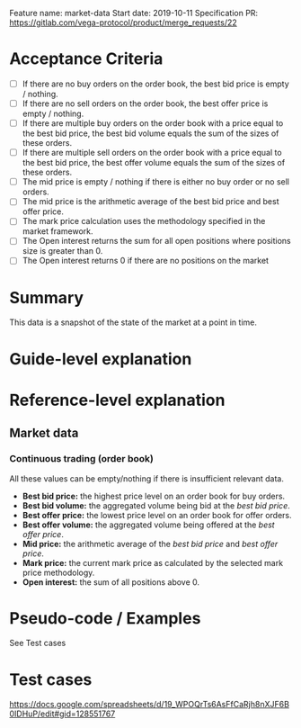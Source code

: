 Feature name: market-data
Start date: 2019-10-11
Specification PR: https://gitlab.com/vega-protocol/product/merge_requests/22

# Acceptance Criteria
- [ ] If there are no buy orders on the order book, the best bid price is empty / nothing.
- [ ] If there are no sell orders on the order book, the best offer price is empty / nothing.
- [ ] If there are multiple buy orders on the order book with a price equal to the best bid price, the best bid volume equals the sum of the sizes of these orders.
- [ ] If there are multiple sell orders on the order book with a price equal to the best bid price, the best offer volume equals the sum of the sizes of these orders.
- [ ] The mid price is empty / nothing if there is either no buy order or no sell orders.
- [ ] The mid price is the arithmetic average of the best bid price and best offer price.
- [ ] The mark price calculation uses the methodology specified in the market framework.
- [ ] The Open interest returns the sum for all open positions where positions size is greater than 0.
- [ ] The Open interest returns 0 if there are no positions on the market

# Summary
This data is a snapshot of the state of the market at a point in time.

# Guide-level explanation

# Reference-level explanation

## Market data

### Continuous trading (order book)

All these values can be empty/nothing if there is insufficient relevant data.

  - **Best bid price:** the highest price level on an order book for buy orders.
  - **Best bid volume:** the aggregated volume being bid at the _best bid price_.
  - **Best offer price:** the lowest price level on an order book for offer orders.
  - **Best offer volume:** the aggregated volume being offered at the _best offer price_.
  - **Mid price:** the arithmetic average of the _best bid price_ and _best offer price_.
  - **Mark price:** the current mark price as calculated by the selected mark price methodology.
  - **Open interest:** the sum of all positions above 0.

# Pseudo-code / Examples

See Test cases

# Test cases

https://docs.google.com/spreadsheets/d/19_WPOQrTs6AsFfCaRjh8nXJF6B0IDHuP/edit#gid=128551767


